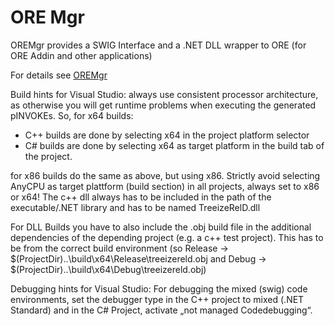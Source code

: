 # ORE Mgr

OREMgr provides a SWIG Interface and a .NET DLL wrapper to ORE (for ORE Addin and other applications)

For details see [OREMgr](https://rkapl123.github.io/OreControl/OREMgr.html)

Build hints for Visual Studio: always use consistent processor architecture, as otherwise you will get runtime problems when executing the generated pINVOKEs.
So, for x64 builds:
- C++ builds are done by selecting x64 in the project platform selector
- C# builds are done by selecting x64 as target platform in the build tab of the project.

for x86 builds do the same as above, but using x86. Strictly avoid selecting AnyCPU as target plattform (build section) in all projects, always set to x86 or x64!
The c++ dll always has to be included in the path of the executable/.NET library and has to be named TreeizeRelD.dll

For DLL Builds you have to also include the .obj build file in the additional dependencies of the depending project (e.g. a c++ test project). 
This has to be from the correct build environment (so Release -> $(ProjectDir)..\build\x64\Release\treeizereld.obj and Debug -> $(ProjectDir)..\build\x64\Debug\treeizereld.obj)

Debugging hints for Visual Studio:
For debugging the mixed (swig) code environments, set the debugger type in the C++ project to mixed (.NET Standard) and in the C# Project, activate „not managed Codedebugging“.
